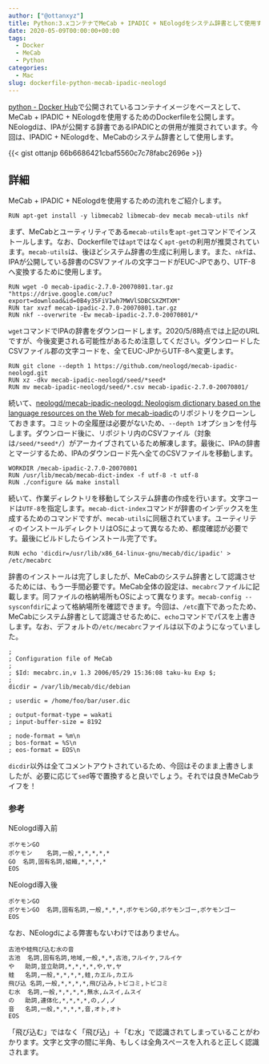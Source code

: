 ```yaml
---
author: ["@ottanxyz"]
title: Python:3.xコンテナでMeCab + IPADIC + NEologdをシステム辞書として使用するためのDockerfile
date: 2020-05-09T00:00:00+00:00
tags:
  - Docker
  - MeCab
  - Python
categories:
  - Mac
slug: dockerfile-python-mecab-ipadic-neologd
---
```

[python - Docker Hub](https://hub.docker.com/_/python)で公開されているコンテナイメージをベースとして、MeCab + IPADIC + NEologdを使用するためのDockerfileを公開します。NEologdは、IPAが公開する辞書であるIPADICとの併用が推奨されています。今回は、IPADIC + NEologdを、MeCabのシステム辞書として使用します。

{{< gist ottanjp 66b6686421cbaf5560c7c78fabc2696e >}}

## 詳細

MeCab + IPADIC + NEologdを使用するための流れをご紹介します。

```docker
RUN apt-get install -y libmecab2 libmecab-dev mecab mecab-utils nkf
```

まず、MeCabとユーティリティである`mecab-utils`を`apt-get`コマンドでインストールします。なお、Dockerfileでは`apt`ではなく`apt-get`の利用が推奨されています。`mecab-utils`は、後ほどシステム辞書の生成に利用します。また、`nkf`は、IPAが公開している辞書のCSVファイルの文字コードがEUC-JPであり、UTF-8へ変換するために使用します。

```docker
RUN wget -O mecab-ipadic-2.7.0-20070801.tar.gz "https://drive.google.com/uc?export=download&id=0B4y35FiV1wh7MWVlSDBCSXZMTXM"
RUN tar xvzf mecab-ipadic-2.7.0-20070801.tar.gz
RUN nkf --overwrite -Ew mecab-ipadic-2.7.0-20070801/*
```

`wget`コマンドでIPAの辞書をダウンロードします。2020/5/8時点では上記のURLですが、今後変更される可能性があるため注意してください。ダウンロードしたCSVファイル郡の文字コードを、全てEUC-JPからUTF-8へ変更します。

```docker
RUN git clone --depth 1 https://github.com/neologd/mecab-ipadic-neologd.git
RUN xz -dkv mecab-ipadic-neologd/seed/*seed*
RUN mv mecab-ipadic-neologd/seed/*.csv mecab-ipadic-2.7.0-20070801/
```

続いて、[neologd/mecab-ipadic-neologd: Neologism dictionary based on the language resources on the Web for mecab-ipadic](https://github.com/neologd/mecab-ipadic-neologd)のリポジトリをクローンしておきます。コミットの全履歴は必要がないため、`--depth 1`オプションを付与します。ダウンロード後に、リポジトリ内のCSVファイル（対象は`/seed/*seed*/`）がアーカイブされているため解凍します。最後に、IPAの辞書とマージするため、IPAのダウンロード先へ全てのCSVファイルを移動します。

```docker
WORKDIR /mecab-ipadic-2.7.0-20070801
RUN /usr/lib/mecab/mecab-dict-index -f utf-8 -t utf-8
RUN ./configure && make install
```

続いて、作業ディレクトリを移動してシステム辞書の作成を行います。文字コードは`UTF-8`を指定します。`mecab-dict-index`コマンドが辞書のインデックスを生成するためのコマンドですが、`mecab-utils`に同梱されています。ユーティリティのインストールディレクトリはOSによって異なるため、都度確認が必要です。最後にビルドしたらインストール完了です。

```docker
RUN echo 'dicdir=/usr/lib/x86_64-linux-gnu/mecab/dic/ipadic' > /etc/mecabrc
```

辞書のインストールは完了しましたが、MeCabのシステム辞書として認識させるためには、もう一手間必要です。MeCab全体の設定は、`mecabrc`ファイルに記載します。同ファイルの格納場所もOSによって異なります。`mecab-config --sysconfdir`によって格納場所を確認できます。今回は、`/etc`直下であったため、MeCabにシステム辞書として認識させるために、`echo`コマンドでパスを上書きします。なお、デフォルトの`/etc/mecabrc`ファイルは以下のようになっていました。

```
;
; Configuration file of MeCab
;
; $Id: mecabrc.in,v 1.3 2006/05/29 15:36:08 taku-ku Exp $;
;
dicdir = /var/lib/mecab/dic/debian

; userdic = /home/foo/bar/user.dic

; output-format-type = wakati
; input-buffer-size = 8192

; node-format = %m\n
; bos-format = %S\n
; eos-format = EOS\n
```

`dicdir`以外は全てコメントアウトされているため、今回はそのまま上書きしましたが、必要に応じて`sed`等で置換すると良いでしょう。それでは良きMeCabライフを！

### 参考

NEologd導入前

```
ポケモンGO
ポケモン	名詞,一般,*,*,*,*,*
GO	名詞,固有名詞,組織,*,*,*,*
EOS
```

NEologd導入後

```
ポケモンGO
ポケモンGO	名詞,固有名詞,一般,*,*,*,ポケモンGO,ポケモンゴー,ポケモンゴー
EOS
```

なお、NEologdによる弊害もないわけではありません。

```
古池や蛙飛び込む水の音
古池	名詞,固有名詞,地域,一般,*,*,古池,フルイケ,フルイケ
や	助詞,並立助詞,*,*,*,*,や,ヤ,ヤ
蛙	名詞,一般,*,*,*,*,蛙,カエル,カエル
飛び込	名詞,一般,*,*,*,*,飛び込み,トビコミ,トビコミ
む水	名詞,一般,*,*,*,*,無水,ムスイ,ムスイ
の	助詞,連体化,*,*,*,*,の,ノ,ノ
音	名詞,一般,*,*,*,*,音,オト,オト
EOS
```

「飛び込む」ではなく「飛び込」＋「む水」で認識されてしまっていることがわかります。文字と文字の間に半角、もしくは全角スペースを入れると正しく認識されます。
